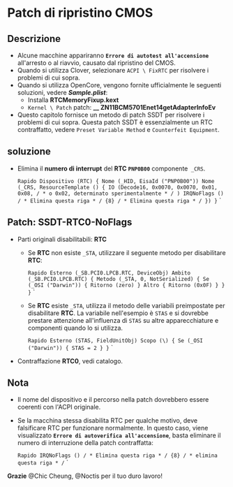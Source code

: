 # Patch di ripristino CMOS

## Descrizione

- Alcune macchine appariranno **`Errore di autotest all'accensione`** all'arresto o al riavvio, causato dal ripristino del CMOS.
- Quando si utilizza Clover, selezionare `ACPI \ FixRTC` per risolvere i problemi di cui sopra.
- Quando si utilizza OpenCore, vengono fornite ufficialmente le seguenti soluzioni, vedere ***Sample.plist***:
  - Installa **RTCMemoryFixup.kext**
  - `Kernel \ Patch` patch: **__ ZN11BCM5701Enet14getAdapterInfoEv**
- Questo capitolo fornisce un metodo di patch SSDT per risolvere i problemi di cui sopra. Questa patch SSDT è essenzialmente un RTC contraffatto, vedere `Preset Variable Method` e `Counterfeit Equipment`.

## soluzione

- Elimina il **numero di interrupt** del **RTC `PNP0B00`** componente` _CRS`.

  `` Rapido
  Dispositivo (RTC)
  {
      Nome (_HID, EisaId ("PNP0B00"))
      Nome (_CRS, ResourceTemplate ()
      {
          IO (Decode16,
              0x0070,
              0x0070,
              0x01,
              0x08, / * o 0x02, determinato sperimentalmente * /
              )
          IRQNoFlags () / * Elimina questa riga * /
              {8} / * Elimina questa riga * /
      })
  }
  `` `

## Patch: SSDT-RTC0-NoFlags

- Parti originali disabilitabili: **RTC**
  - Se **RTC** non esiste `_STA`, utilizzare il seguente metodo per disabilitare **RTC**:
  
    `` Rapido
    Esterno (_SB.PCI0.LPCB.RTC, DeviceObj)
    Ambito (_SB.PCI0.LPCB.RTC)
    {
        Metodo (_STA, 0, NotSerialized)
        {
            Se (_OSI ("Darwin"))
            {
                Ritorno (zero)
            }
            Altro
            {
                Ritorno (0x0F)
            }
        }
    }
    `` `
  
  - Se **RTC** esiste `_STA`, utilizza il metodo delle variabili preimpostate per disabilitare **RTC**. La variabile nell'esempio è `STAS` e si dovrebbe prestare attenzione all'influenza di `STAS` su altre apparecchiature e componenti quando lo si utilizza.
  
    `` Rapido
    Esterno (STAS, FieldUnitObj)
    Scopo (\)
    {
        Se (_OSI ("Darwin"))
        {
            STAS = 2
        }
    }
    `` `

- Contraffazione **RTC0**, vedi catalogo.

## Nota

- Il nome del dispositivo e il percorso nella patch dovrebbero essere coerenti con l'ACPI originale.

- Se la macchina stessa disabilita RTC per qualche motivo, deve falsificare RTC per funzionare normalmente. In questo caso, viene visualizzato **`Errore di autoverifica all'accensione`**, basta eliminare il numero di interruzione della patch contraffatta:

  `` Rapido
    IRQNoFlags () / * Elimina questa riga * /
        {8} / * elimina questa riga * /
  `` `

**Grazie** @Chic Cheung, @Noctis per il tuo duro lavoro!
